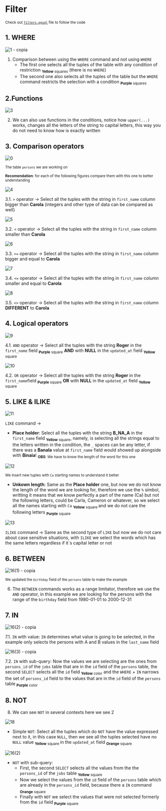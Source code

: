 # Filter

<sub> Check out [`filters.pgsql`](filters.pgsql) file to follow the code </sub>

## 1. WHERE 
![1 - copia](https://github.com/RogerCL24/pgSQL/assets/90930371/354f225f-34f1-4dd2-bb31-774b76b8a4ed)
1. Comparison between using the `WHERE` command and not using `WHERE`
    - The first one selects all the tuples of the table with any condition of restriction <sub>**Yellow** squares</sub> (there is no `WHERE`)
    - The second one also selects all the tuples of the table but the `WHERE` command restricts the selection with a condition <sub>**Purple** squares </sub>

## 2.Functions
![3](https://github.com/RogerCL24/pgSQL/assets/90930371/25894bbb-c2ca-4b4b-8e9e-f890ba8d693d)

2. We can also use functions in the conditions, notice how `upper(...)` works,
changes all the letters of the string to capital letters, this way you do not need to know how is exactly written

## 3. Comparison operators
![0](https://github.com/RogerCL24/pgSQL/assets/90930371/a15d20df-5445-4f12-93c9-3e22d5b0f094)


<sub> The table `persons` we are working on</sub>

<sub> **Recomendation**: for each of the following figures compare them with this one to better understanding</sub>


![4](https://github.com/RogerCL24/pgSQL/assets/90930371/23f0e76f-d2d5-43c6-8158-06bc45b09f77)

3.1. `>` operator -> Select all the tuples with the string in `first_name` column bigger than **Carola** (integers and other type of data can be compared as well)

![5](https://github.com/RogerCL24/pgSQL/assets/90930371/9e39b723-9c13-41dd-9fa5-34309a8a33f7)

3.2. `<` operator -> Select all the tuples with the string in `first_name` column smaller than **Carola**

![6](https://github.com/RogerCL24/pgSQL/assets/90930371/a5699ae9-cf27-497b-949a-4b608d023951)

3.3. `>=` operator -> Select all the tuples with the string in `first_name` column bigger and equal to **Carola**

![7](https://github.com/RogerCL24/pgSQL/assets/90930371/988d7a5e-cbe9-4a97-9fc7-856d9ee877eb)

3.4. `<=` operator -> Select all the tuples with the string in `first_name` column smaller and equal to **Carola**

![8](https://github.com/RogerCL24/pgSQL/assets/90930371/74989bf3-6588-4d68-920b-bf111b72cf6b)

3.5. `<>` operator -> Select all the tuples with the string in `first_name` column **DIFFERENT** to **Carola**

## 4. Logical operators

![9](https://github.com/RogerCL24/pgSQL/assets/90930371/89b673ae-a8fd-4f29-b38d-3f07c88558c9)

4.1. `AND` operator -> Select all the tuples with the string **Roger** in the `first_name` field <sub>**Purple** square</sub> **AND** with **NULL** in the `updated_at` field <sub> **Yellow** square </sub> 

![10](https://github.com/RogerCL24/pgSQL/assets/90930371/8199781b-1ae2-42f5-8584-b4b78404f472)

4.2. `OR` operator -> Select all the tuples with the string **Roger** in the `first_name`field <sub>**Purple** square</sub> **OR** with **NULL** in the `updated_at` field <sub> **Yellow** square </sub> 

## 5. LIKE & ILIKE

![11](https://github.com/RogerCL24/pgSQL/assets/90930371/4f2609a2-07d8-454a-a96e-da66aa4040bd)

`LIKE` command -> 
- **Place holder**: Select all the tuples with the string **B_NA_A** in the `first_name` field <sub>**Yellow** square</sub>, namely, is selecting all the strings equal to the letters written in the condition, the `_` spaces can be any letter, if there was a **Banala** value at `first_name` field would showed up alongside  with **Binaia**! <sub>**OBS**: We have to know the length of the word for this one </sub>

![12](https://github.com/RogerCL24/pgSQL/assets/90930371/3dc4aecd-a286-4d04-9a4a-89000d8406c9)

<sub> We insert new tuples with `Ca` starting names to understand it better </sub>
- **Unkown length**: Same as the **Place holder** one, but now we do not know the length of the word we are looking for, therefore we use the `%` simbol, writting it means that we know perfectly a part of the name (Ca) but not the following letters, could be Carla, Cameron or whatever, so we select all the names starting with `Ca` <sub> **Yellow** square </sub> and we do not care the following letters <sub> **Purple** square</sub>

![13](https://github.com/RogerCL24/pgSQL/assets/90930371/015b6002-5a6b-4525-aa73-23aeac1a694c)

`ILIKE` command -> Same as the second type of `LIKE` but now we do not care about case sensitive situations, with `ILIKE` we select the words which has the same letters regardless if it`s capital letter or not

## 6. BETWEEN

![16(1) - copia](https://github.com/RogerCL24/pgSQL/assets/90930371/bd56bad0-9419-4df1-8d07-d1c691febe5e)

<sub> We updated the `birthday` field of the `persons` table to make the example</sub>

6. The `BETWEEN` commands works as a range limitator, therefore we use the `AND` operator, in this example we are looking for the persons with the range of the `birthday` field from 1980-01-01 to 2000-12-31

## 7. IN

![16(2) - copia](https://github.com/RogerCL24/pgSQL/assets/90930371/e657c32a-17ca-48bf-b6bc-622fda423c53)

7.1. `IN` with value: `IN` determines what value is going to be selected, in the example only selects the persons with A and B values in the `last_name` field

![16(3) - copia](https://github.com/RogerCL24/pgSQL/assets/90930371/5f38be13-1c5c-461e-8aeb-617c415d214d)

7.2. `IN` with sub-query: Now the values we are selecting are the ones from `persons_id` of the `jobs` table that are in the `id` field of the `persons` table, the second `SELECT` selects all the `id` field <sub> **Yellow** color</sub> and the `WHERE` + `IN` narrows the set of `persons_id` field to the values that are in the `id` field of the `persons` table <sub> **Purple** color </sub>

## 8. NOT

8. We can see `NOT` in several contexts here we see 2

![18](https://github.com/RogerCL24/pgSQL/assets/90930371/d79d67bc-59a7-4aca-9a2c-aee37578b5ec)

- Simple `NOT`: Select all the tuples which do `NOT` have the value expressed next to it, in this case `NULL`, then we see all the tuples selected have no `NULL` value <sub> **Yellow** square </sub> in the `updated_at` field <sub> **Orange** square </sub>
  
![16(2)](https://github.com/RogerCL24/pgSQL/assets/90930371/e497d258-8797-42c3-a0c6-ab2223546ee0)

- `NOT` with sub-query: 
    - First, the second `SELECT` selects all the values from the the `persons_id` of the `jobs` table <sub> **Yellow** square </sub> 
    - Now we select the values from the `id` field of the `persons` table which are already in the `persons_id` field, because there a `IN` command <sub> **Orange** square</sub>
    - Finally with `NOT` we select the values that were not selected formerly from the `id` field <sub> **Purple** square</sub>
